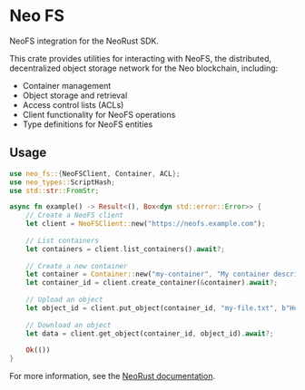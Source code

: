 # Neo FS

NeoFS integration for the NeoRust SDK.

This crate provides utilities for interacting with NeoFS, the distributed, decentralized object storage network for the Neo blockchain, including:

- Container management
- Object storage and retrieval
- Access control lists (ACLs)
- Client functionality for NeoFS operations
- Type definitions for NeoFS entities

## Usage

```rust
use neo_fs::{NeoFSClient, Container, ACL};
use neo_types::ScriptHash;
use std::str::FromStr;

async fn example() -> Result<(), Box<dyn std::error::Error>> {
    // Create a NeoFS client
    let client = NeoFSClient::new("https://neofs.example.com");
    
    // List containers
    let containers = client.list_containers().await?;
    
    // Create a new container
    let container = Container::new("my-container", "My container description");
    let container_id = client.create_container(&container).await?;
    
    // Upload an object
    let object_id = client.put_object(container_id, "my-file.txt", b"Hello, NeoFS!").await?;
    
    // Download an object
    let data = client.get_object(container_id, object_id).await?;
    
    Ok(())
}
```

For more information, see the [NeoRust documentation](https://docs.rs/neo3).

